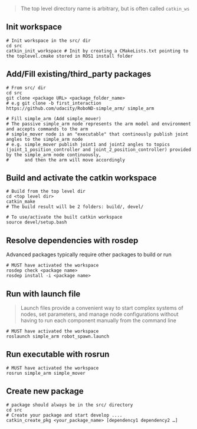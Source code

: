 
> The top level directory name is arbitrary, but is often called `catkin_ws`

## Init workspace
```
# Init workspace in the src/ dir
cd src
catkin_init_workspace # Init by creating a CMakeLists.txt pointing to the toplevel.cmake stored in ROS1 install folder
```

## Add/Fill existing/third_party packages
```
# From src/ dir
cd src
git clone <package URL> <package_folder_name>
# e.g git clone -b first_interaction https://github.com/udacity/RoboND-simple_arm/ simple_arm

# Fill simple_arm (Add simple_mover)
# The passive simple_arm node represents the arm model and environment and accepts commands to the arm
# simple_mover node is an "executable" that continously publish joint angles to the simple_arm node
# e.g. simple_mover publish joint1 and joint2 angles to topics (joint_1_position_controller and joint_2_position_controller) provided by the simple_arm node continuously,
#      and then the arm will move accordingly
```

## Build and activate the catkin workspace
```
# Build from the top level dir
cd <top level dir>
catkin_make
# The build result will be 2 folders: build/, devel/

# To use/activate the built catkin workspace
source devel/setup.bash
```

## Resolve dependencies with rosdep
Advanced packages typically require other packages to build or run
```
# MUST have activated the workspace
rosdep check <package name>
rosdep install -i <package name>
```

## Run with launch file
> Launch files provide a convenient way to start complex systems of nodes, set parameters, and manage node configurations without having to run each component manually from the command line
```
# MUST have activated the workspace
roslaunch simple_arm robot_spawn.launch
```

## Run executable with rosrun
```
# MUST have activated the workspace
rosrun simple_arm simple_mover
```

## Create new package
```
# package should always be in the src/ directory
cd src
# Create your package and start develop ....
catkin_create_pkg <your_package_name> [dependency1 dependency2 …]
```
